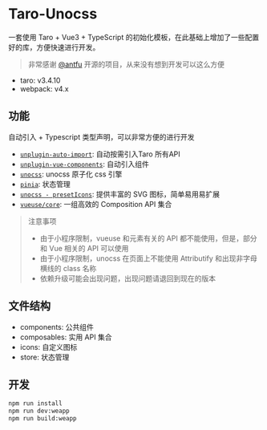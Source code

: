 # Taro-Unocss

一套使用 Taro + Vue3 + TypeScript 的初始化模板，在此基础上增加了一些配置好的库，方便快速进行开发。

> 非常感谢 [@antfu](https://github.com/antfu) 开源的项目，从来没有想到开发可以这么方便

+ taro: v3.4.10
+ webpack: v4.x

## 功能

自动引入 + Typescript 类型声明，可以非常方便的进行开发

+ [`unplugin-auto-import`](https://github.com/antfu/unplugin-auto-import): 自动按需引入Taro 所有API
+ [`unplugin-vue-components`](https://github.com/antfu/unplugin-vue-components): 自动引入组件
+ [`unocss`](https://github.com/unocss/unocss): unocss 原子化 css 引擎
+ [`pinia`](https://github.com/vuejs/pinia): 状态管理
+ [`unocss - presetIcons`](https://github.com/unocss/unocss/tree/main/packages/preset-icons): 提供丰富的 SVG 图标，简单易用易扩展
+ [`vueuse/core`](https://github.com/vueuse/vueuse): 一组高效的 Composition API 集合

> 注意事项
>
> + 由于小程序限制，vueuse 和元素有关的 API 都不能使用，但是，部分和 Vue 相关的 API 可以使用
> + 由于小程序限制，unocss 在页面上不能使用 Attributify 和出现非字母横线的 class 名称
> + 依赖升级可能会出现问题，出现问题请退回到现在的版本

## 文件结构

+ components: 公共组件
+ composables: 实用 API 集合
+ icons: 自定义图标
+ store: 状态管理

## 开发

```bash
npm run install
npm run dev:weapp
npm run build:weapp
```
